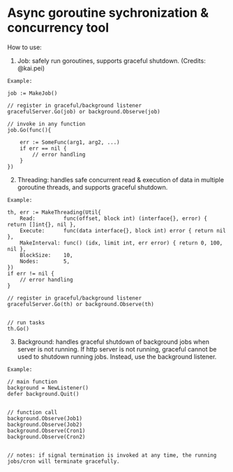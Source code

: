 # Async goroutine sychronization & concurrency tool

How to use:
1. Job: safely run goroutines, supports graceful shutdown. (Credits: @kai.pei)
```
Example:

job := MakeJob()

// register in graceful/background listener
gracefulServer.Go(job) or background.Observe(job)

// invoke in any function
job.Go(func(){

	err := SomeFunc(arg1, arg2, ...)
	if err == nil {
		// error handling
	}
})

```

2. Threading: handles safe concurrent read & execution of data in multiple goroutine threads, and supports graceful shutdown.
```
Example:

th, err := MakeThreading(Util{
	Read:         func(offset, block int) (interface{}, error) { return []int{}, nil },
	Execute:      func(data interface{}, block int) error { return nil },
	MakeInterval: func() (idx, limit int, err error) { return 0, 100, nil },
	BlockSize:    10,
	Nodes:        5,
})
if err != nil {
	// error handling
}

// register in graceful/background listener
gracefulServer.Go(th) or background.Observe(th)


// run tasks
th.Go()
```

3. Background: handles graceful shutdown of background jobs when server is not running. If http server is not running, graceful cannot be used to shutdown running jobs. Instead, use the background listener.
```
Example:

// main function
background = NewListener()
defer background.Quit()


// function call
background.Observe(Job1)
background.Observe(Job2)
background.Observe(Cron1)
background.Observe(Cron2)


// notes: if signal termination is invoked at any time, the running jobs/cron will terminate gracefully.
```